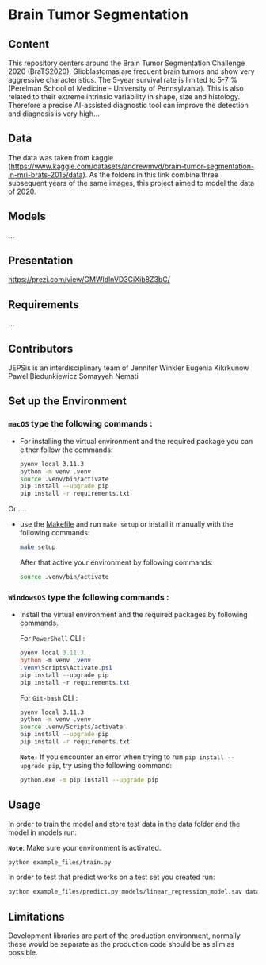 # Brain Tumor Segmentation

## Content
This repository centers around the Brain Tumor Segmentation Challenge 2020 (BraTS2020). 
Glioblastomas are frequent brain tumors and show very aggressive characteristics. The 5-year survival rate is limited to 5-7 % (Perelman School of Medicine - University of Pennsylvania). 
This is also related to their extreme intrinsic variability in shape, size and histology.
Therefore a precise AI-assisted diagnostic tool can improve the detection and diagnosis is very high...

## Data
The data was taken from kaggle (https://www.kaggle.com/datasets/andrewmvd/brain-tumor-segmentation-in-mri-brats-2015/data). 
As the folders in this link combine three subsequent years of the same images, this project aimed to model the data of 2020.

## Models
...

## Presentation
https://prezi.com/view/GMWldlnVD3CiXib8Z3bC/

## Requirements
...

## Contributors
JEPSis is an interdisciplinary team of 
Jennifer Winkler
Eugenia Kikrkunow
Pawel Biedunkiewicz
Somayyeh Nemati

## Set up the Environment
### **`macOS`** type the following commands : 



- For installing the virtual environment and the required package you can either follow the commands:

    ```BASH
    pyenv local 3.11.3
    python -m venv .venv
    source .venv/bin/activate
    pip install --upgrade pip
    pip install -r requirements.txt
    ```
Or ....
-  use the [Makefile](Makefile) and run `make setup` or install it manually with the following commands:

     ```BASH
    make setup
    ```
    After that active your environment by following commands:
    ```BASH
    source .venv/bin/activate
    ```

### **`WindowsOS`** type the following commands :

- Install the virtual environment and the required packages by following commands.

   For `PowerShell` CLI :

    ```PowerShell
    pyenv local 3.11.3
    python -m venv .venv
    .venv\Scripts\Activate.ps1
    pip install --upgrade pip
    pip install -r requirements.txt
    ```

    For `Git-bash` CLI :
  
    ```BASH
    pyenv local 3.11.3
    python -m venv .venv
    source .venv/Scripts/activate
    pip install --upgrade pip
    pip install -r requirements.txt
    ```

    **`Note:`**
    If you encounter an error when trying to run `pip install --upgrade pip`, try using the following command:
    ```Bash
    python.exe -m pip install --upgrade pip
    ```


   
## Usage

In order to train the model and store test data in the data folder and the model in models run:

**`Note`**: Make sure your environment is activated.

```bash
python example_files/train.py  
```

In order to test that predict works on a test set you created run:

```bash
python example_files/predict.py models/linear_regression_model.sav data/X_test.csv data/y_test.csv
```

## Limitations

Development libraries are part of the production environment, normally these would be separate as the production code should be as slim as possible.


